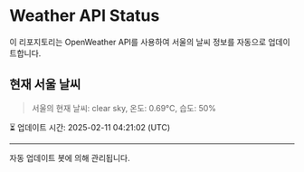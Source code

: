 
# Weather API Status

이 리포지토리는 OpenWeather API를 사용하여 서울의 날씨 정보를 자동으로 업데이트합니다.

## 현재 서울 날씨
> 서울의 현재 날씨: clear sky, 온도: 0.69°C, 습도: 50%

⏳ 업데이트 시간: 2025-02-11 04:21:02 (UTC)

---
자동 업데이트 봇에 의해 관리됩니다.
